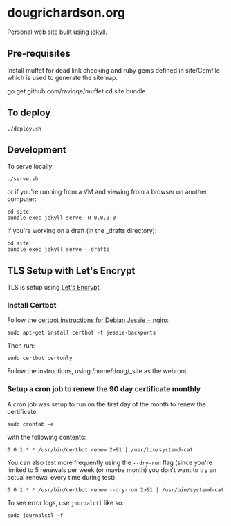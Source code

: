 # dougrichardson.org
Personal web site built using [jekyll](https://jekyllrb.com/).

## Pre-requisites

Install muffet for dead link checking and ruby gems defined in site/Gemfile
which is used to generate the sitemap.

  go get github.com/raviqqe/muffet
  cd site
  bundle


## To deploy

    ./deploy.sh

## Development

To serve locally:

    ./serve.sh

or if you're running from a VM and viewing from a browser on another computer:

    cd site
    bundle exec jekyll serve -H 0.0.0.0

If you're working on a draft (in the _drafts directory):

    cd site
    bundle exec jekyll serve --drafts

## TLS Setup with Let's Encrypt
TLS is setup using [Let's Encrypt](https://letsencrypt.org/).

### Install Certbot

Follow the [certbot instructions for Debian Jessie + nginx](https://certbot.eff.org/#debianjessie-nginx).

    sudo apt-get install certbot -t jessie-backports

Then run:

    sudo certbot certonly

Follow the instructions, using /home/doug/_site as the webroot.

### Setup a cron job to renew the 90 day certificate monthly
A cron job was setup to run on the first day of the month to renew the certificate.

    sudo crontab -e

with the following contents:

    0 0 1 * * /usr/bin/certbot renew 2>&1 | /usr/bin/systemd-cat

You can also test more frequently using the `--dry-run` flag (since you're limited to 5 renewals per week (or maybe month)
you don't want to try an actual renewal every time during test).

    0 0 1 * * /usr/bin/certbot renew --dry-run 2>&1 | /usr/bin/systemd-cat

To see error logs, use `journalctl` like so:

    sudo journalctl -f

